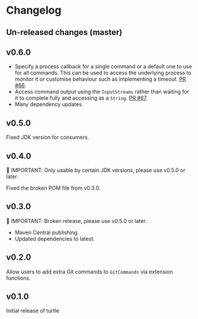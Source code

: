 # Changelog

## Un-released changes (master)

## v0.6.0

* Specify a process callback for a single command or a default one to use for all commands. This can be used to access the underlying process to monitor it or customise behaviour such as implementing a timeout. [PR #66](https://github.com/lordcodes/turtle/pull/66).
* Access command output using the `InputStreams` rather than waiting for it to complete fully and accessing as a `String`. [PR #67](https://github.com/lordcodes/turtle/pull/67).
* Many dependency updates.

## v0.5.0

Fixed JDK version for consumers.

## v0.4.0

:rotating_light: IMPORTANT: Only usable by certain JDK versions, please use v0.5.0 or later.

Fixed the broken POM file from v0.3.0.

## v0.3.0

:rotating_light: IMPORTANT: Broken release, please use v0.5.0 or later.

* Maven Central publishing.
* Updated dependencies to latest.

## v0.2.0

Allow users to add extra Git commands to `GitCommands` via extension functions.

## v0.1.0

Initial release of turtle
